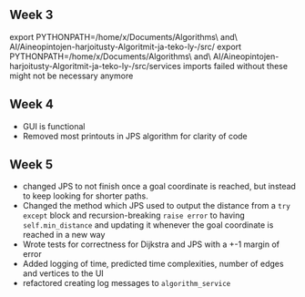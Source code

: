 ## Week 3 

export PYTHONPATH=/home/x/Documents/Algorithms\ and\ AI/Aineopintojen-harjoitusty-Algoritmit-ja-teko-ly-/src/
export PYTHONPATH=/home/x/Documents/Algorithms\ and\ AI/Aineopintojen-harjoitusty-Algoritmit-ja-teko-ly-/src/services
imports failed without these 
might not be necessary anymore

## Week 4 
- GUI is functional
- Removed most printouts in JPS algorithm for clarity of code

## Week 5
- changed JPS to not finish once a goal coordinate is reached, but instead to keep looking for shorter paths.
- Changed the method which JPS used to output the distance from a `try except` block and recursion-breaking `raise error` to having `self.min_distance` and updating it whenever the goal coordinate is reached in a new way
- Wrote tests for correctness for Dijkstra and JPS with a +-1 margin of error
- Added logging of time, predicted time complexities, number of edges and vertices to the UI
- refactored creating log messages to `algorithm_service`

